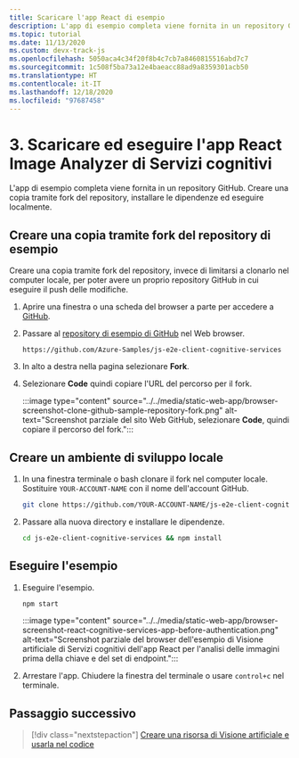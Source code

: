 ```yaml
---
title: Scaricare l'app React di esempio
description: L'app di esempio completa viene fornita in un repository GitHub. Creare una copia tramite fork del repository, installare le dipendenze ed eseguire localmente.
ms.topic: tutorial
ms.date: 11/13/2020
ms.custom: devx-track-js
ms.openlocfilehash: 5050aca4c34f20f8b4c7cb7a8460815516abd7c7
ms.sourcegitcommit: 1c508f5ba73a12e4baeacc88ad9a8359301acb50
ms.translationtype: HT
ms.contentlocale: it-IT
ms.lasthandoff: 12/18/2020
ms.locfileid: "97687458"
---
```

# <a name="3-download-and-run-the-react-cognitive-services-image-analyzer-app"></a>3. Scaricare ed eseguire l'app React Image Analyzer di Servizi cognitivi

L'app di esempio completa viene fornita in un repository GitHub. Creare una copia tramite fork del repository, installare le dipendenze ed eseguire localmente.

## <a name="fork-the-sample-repo"></a>Creare una copia tramite fork del repository di esempio

Creare una copia tramite fork del repository, invece di limitarsi a clonarlo nel computer locale, per poter avere un proprio repository GitHub in cui eseguire il push delle modifiche. 

1. Aprire una finestra o una scheda del browser a parte per accedere a <a href="https://github.com/login" target="_blank">GitHub</a>. 
1. Passare al <a href="https://github.com/Azure-Samples/js-e2e-client-cognitive-services" target="_blank">repository di esempio di GitHub</a> nel Web browser. 

    ```http
    https://github.com/Azure-Samples/js-e2e-client-cognitive-services
    ```

1. In alto a destra nella pagina selezionare **Fork**. 
1. Selezionare **Code** quindi copiare l'URL del percorso per il fork. 

    :::image type="content" source="../../media/static-web-app/browser-screenshot-clone-github-sample-repository-fork.png" alt-text="Screenshot parziale del sito Web GitHub, selezionare **Code**, quindi copiare il percorso del fork.":::    

## <a name="create-local-development-environment"></a>Creare un ambiente di sviluppo locale

1. In una finestra terminale o bash clonare il fork nel computer locale. Sostituire `YOUR-ACCOUNT-NAME` con il nome dell'account GitHub.

    ```bash
    git clone https://github.com/YOUR-ACCOUNT-NAME/js-e2e-client-cognitive-services
    ```

1. Passare alla nuova directory e installare le dipendenze. 

    ```bash
    cd js-e2e-client-cognitive-services && npm install
    ```

## <a name="run-sample"></a>Eseguire l'esempio

1. Eseguire l'esempio. 

    ```bash
    npm start
    ```

    :::image type="content" source="../../media/static-web-app/browser-screenshot-react-cognitive-services-app-before-authentication.png" alt-text="Screenshot parziale del browser dell'esempio di Visione artificiale di Servizi cognitivi dell'app React per l'analisi delle immagini prima della chiave e del set di endpoint.":::    
    
1. Arrestare l'app. Chiudere la finestra del terminale o usare `control+c` nel terminale. 
    
## <a name="next-step"></a>Passaggio successivo

> [!div class="nextstepaction"]
> [Creare una risorsa di Visione artificiale e usarla nel codice](create-computer-vision-resource-use-in-code.md) 